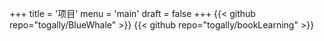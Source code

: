 +++
title = '项目'
menu = 'main'
draft = false
+++
{{< github repo="togally/BlueWhale" >}}
{{< github repo="togally/bookLearning" >}}